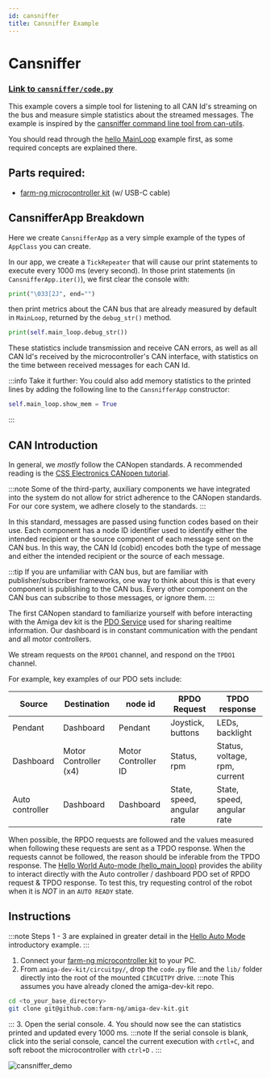 ```yaml
---
id: cansniffer
title: Cansniffer Example
---
```


# Cansniffer

### [Link to `cansniffer/code.py`](https://github.com/farm-ng/amiga-dev-kit/blob/main/circuitpy/examples/cansniffer/code.py)

This example covers a simple tool for listening to all CAN Id's streaming on the bus
and measure simple statistics about the streamed messages.
The example is inspired by the
[cansniffer command line tool from can-utils](https://manpages.debian.org/testing/can-utils/cansniffer.1.en.html).

You should read through the [hello MainLoop](/examples/hello_main_loop/README.md) example first, as some required concepts are explained there.

## Parts required:

- [farm-ng microcontroller kit](https://farm-ng.com/products/microcontroller-kit) (w/ USB-C cable)

## CansnifferApp Breakdown

Here we create `CansnifferApp` as a very simple example of the types of `AppClass` you can create.

In our app, we create a `TickRepeater` that will cause our print statements to execute every 1000 ms (every second).
In those print statements (in `CansnifferApp.iter()`), we first clear the console with:
```Python
print("\033[2J", end="")
```
then print metrics about the CAN bus that are already measured by default in `MainLoop`, returned by the `debug_str()` method.
```Python
print(self.main_loop.debug_str())
```
These statistics include transmission and receive CAN errors,
as well as all CAN Id's received by the microcontroller's CAN interface, with statistics on the time between received messages for each CAN Id.

:::info Take it further:
You could also add memory statistics to the printed lines
by adding the following line to the `CansnifferApp` constructor:
```Python
self.main_loop.show_mem = True
```
:::

## CAN Introduction

In general, we *mostly* follow the CANopen standards.
A recommended reading is the [CSS Electronics CANopen tutorial](https://www.csselectronics.com/pages/canopen-tutorial-simple-intro).

:::note
Some of the third-party, auxiliary components we have integrated into the system do not allow for strict adherence to the CANopen standards.
For our core system, we adhere closely to the standards.
:::

In this standard, messages are passed using function codes based on their use.
Each component has a node ID identifier used to identify either the intended recipient or the source component of each message sent on the CAN bus.
In this way, the CAN Id (cobid) encodes both the type of message and either the intended recipient or the source of each message.

:::tip
If you are unfamiliar with CAN bus,
but are familiar with publisher/subscriber frameworks,
one way to think about this is that every component is publishing to the CAN bus.
Every other component on the CAN bus can subscribe to those messages, or ignore them.
:::

The first CANopen standard to familiarize yourself with before interacting with the Amiga dev kit is the [PDO Service](https://www.csselectronics.com/pages/canopen-tutorial-simple-intro#pdo-process-data-object) used for sharing realtime information.
Our dashboard is in constant communication with the pendant and all motor controllers.

We stream requests on the `RPDO1` channel, and respond on the `TPDO1` channel.

For example, key examples of our PDO sets include:

| Source          | Destination           | node id             | RPDO Request               | TPDO response                 |
| --------------- | --------------------- | ------------------- | -------------------------- | ----------------------------- |
| Pendant         | Dashboard             | Pendant             | Joystick, buttons          | LEDs, backlight               |
| Dashboard       | Motor Controller (x4) | Motor Controller ID | Status, rpm                | Status, voltage, rpm, current |
| Auto controller | Dashboard             | Dashboard           | State, speed, angular rate | State, speed, angular rate    |


When possible, the RPDO requests are followed and the values measured when following these requests are sent as a TPDO response.
When the requests cannot be followed, the reason should be inferable from the TPDO response.
The [Hello World Auto-mode (hello_main_loop)](/examples/hello_main_loop/README.md) provides the ability to interact directly with the Auto controller / dashboard PDO set of RPDO request & TPDO response.
To test this, try requesting control of the robot when it is *NOT* in an `AUTO READY` state.

## Instructions

:::note
Steps 1 - 3 are explained in greater detail in the [Hello Auto Mode](/examples/hello_main_loop/README.md) introductory example.
:::

1. Connect your [farm-ng microcontroller kit](https://farm-ng.com/products/microcontroller-kit) to your PC.
2. From `amiga-dev-kit/circuitpy/`, drop the `code.py` file and the `lib/` folder directly into the root of the mounted `CIRCUITPY` drive.
:::note
This assumes you have already cloned the amiga-dev-kit repo.
```bash
cd <to_your_base_directory>
git clone git@github.com:farm-ng/amiga-dev-kit.git
```
:::
3. Open the serial console.
4. You should now see the can statistics printed and updated every 1000 ms.
:::note
If the serial console is blank, click into the serial console, cancel the current execution with `crtl+C`, and soft reboot the microcontroller with `ctrl+D` .
:::

<!-- <p align="center">
<img src="./assets/cansniffer_demo.png" alt="drawing" width="300"/>
</p> -->
![cansniffer_demo](https://user-images.githubusercontent.com/53625197/187537132-e89ea79b-2ae1-4ccb-9d9a-8f3ffd899565.png)
